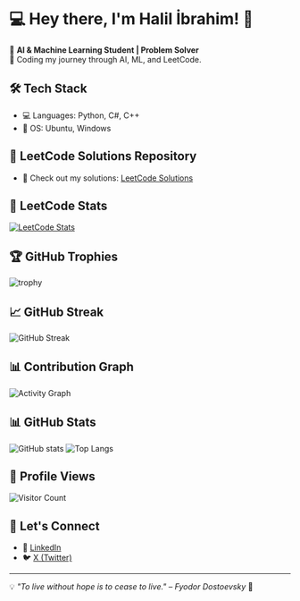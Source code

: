 # 💻 Hey there, I'm Halil İbrahim! 👋

🚀 **AI & Machine Learning Student | Problem Solver**  
📍 Coding my journey through AI, ML, and LeetCode.

## 🛠️ Tech Stack
- 💻 Languages: Python, C#, C++
- 💾 OS: Ubuntu, Windows

## 🚀 LeetCode Solutions Repository
- 🧩 Check out my solutions: [LeetCode Solutions](https://github.com/EXPERT2007/leetcode-solutions)

## 🧩 LeetCode Stats
[![LeetCode Stats](https://leetcard.jacoblin.cool/expert07?theme=dark&ext=contest)](https://leetcode.com/u/expert07/)

## 🏆 GitHub Trophies
![trophy](https://github-profile-trophy.vercel.app/?username=EXPERT2007&theme=radical&margin-w=15&margin-h=15)

## 📈 GitHub Streak
![GitHub Streak](https://github-readme-streak-stats.herokuapp.com/?user=EXPERT2007&theme=radical)

## 📊 Contribution Graph
![Activity Graph](https://github-readme-activity-graph.vercel.app/graph?username=EXPERT2007&theme=radical)

## 📊 GitHub Stats
![GitHub stats](https://github-readme-stats.vercel.app/api?username=EXPERT2007&show_icons=true&theme=radical)
![Top Langs](https://github-readme-stats.vercel.app/api/top-langs/?username=EXPERT2007&layout=compact&theme=radical)

## 👀 Profile Views
![Visitor Count](https://komarev.com/ghpvc/?username=EXPERT2007&color=blue&style=flat-square)

## 🤝 Let's Connect
- 💼 [LinkedIn](https://www.linkedin.com/in/halil-ibrahim-kutmur-bb7122332/)
- 🐦 [X (Twitter)](https://x.com/HalilKutmur2007)

---
💡 *"To live without hope is to cease to live." – Fyodor Dostoevsky* 🌟
